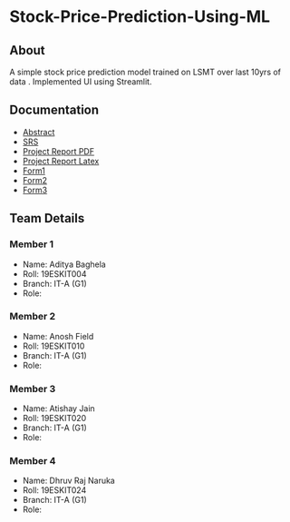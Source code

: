 # Stock-Price-Prediction-Using-ML

## About
A simple stock price prediction model trained on LSMT over last 10yrs of data . Implemented UI using Streamlit.

## Documentation

- [Abstract]([(https://github.com/aadi11git/Stock-Price-Prediction-Using-ML/blob/main/docs/Abstract%20%20Stock%20Price%20Prediction%20Using%20Machine%20Learning.pdf))
- [SRS](https://github.com/aadi11git/Stock-Price-Prediction-Using-ML/blob/main/docs/SRS%20-%20Stock%20Price%20Prediction%20Using%20Machine%20Learning.pdf)
- [Project Report PDF](https://github.com/aadi11git/Stock-Price-Prediction-Using-ML/blob/main/docs/ProjectReport%20-%20Stock%20Price%20Prediction%20Using%20Machine%20Learning.pdf)
- [Project Report Latex](https://github.com/aadi11git/Stock-Price-Prediction-Using-ML/blob/main/docs/ProjectReport%20-%20Stock%20Price%20Prediction%20Using%20Machine%20Learning.zip)
- [Form1](https://github.com/raghavtilak/TradeConnect/blob/master/docs/Form1.pdf)
- [Form2](https://github.com/raghavtilak/TradeConnect/blob/master/docs/Form2.pdf)
- [Form3](https://github.com/raghavtilak/TradeConnect/blob/master/docs/Form3.pdf)


## Team Details
### Member 1
- Name: Aditya Baghela
- Roll: 19ESKIT004
- Branch: IT-A (G1)
- Role: 

### Member 2
- Name: Anosh Field
- Roll: 19ESKIT010
- Branch: IT-A (G1)
- Role: 

### Member 3
- Name: Atishay Jain
- Roll: 19ESKIT020
- Branch: IT-A (G1)
- Role: 

### Member 4
- Name: Dhruv Raj Naruka
- Roll: 19ESKIT024
- Branch: IT-A (G1)
- Role: 
